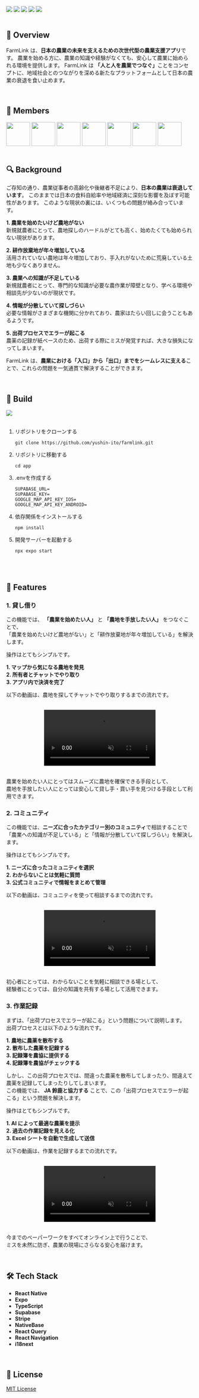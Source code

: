 <div align="left">
  <img src="https://img.shields.io/badge/version-1.0.0-red.svg">
  <img src="https://img.shields.io/badge/platform-ios%20|%20android-orange.svg">
  <img src="https://img.shields.io/github/stars/yushin-ito/farmlink?color=yellow">
  <img src="https://img.shields.io/github/commit-activity/t/yushin-ito/farmlink">
  <img src="https://img.shields.io/badge/license-MIT-green">
</div>

<br>

<h2>📝 Overview</h2>

<p>FarmLink は、<strong>日本の農業の未来を支えるための次世代型の農業支援アプリ</strong>です。
農業を始める方に、農業の知識や経験がなくても、安心して農業に始められる環境を提供します。
FarmLink は <strong>「人と人を農業でつなぐ」</strong>ことをコンセプトに、地域社会とのつながりを深める新たなプラットフォームとして日本の農業の衰退を食い止めます。</p>

<br>

<h2>👀 Members</h2>
<a href="https://github.com/yushin-ito"><img  src="https://avatars.githubusercontent.com/u/75526539?s=48&v=4" width="64px"></a>
<a href="https://github.com/chibana-kit"><img src="https://avatars.githubusercontent.com/u/108317630?v=4" width="64px"></a>
<a href="https://github.com/r02i31"><img src="https://avatars.githubusercontent.com/u/108317588?v=4" width="64px"></a>
<a href="https://github.com/HipsMaro"><img src="https://avatars.githubusercontent.com/u/108317599?v=4" width="64px"></a>
<a href="https://github.com/ihsikawa"><img src="https://avatars.githubusercontent.com/u/108317813?v=4" width="64px"></a>
<a href="https://github.com/Keisuke373"><img src="https://avatars.githubusercontent.com/u/108318002?v=4" width="64px"></a>
<a href="https://github.com/rikuma77"><img src="https://avatars.githubusercontent.com/u/108317556?v=4" width="64px"></a>

<br>
<br>

<h2>🔍 Background</h2>
ご存知の通り、農業従事者の高齢化や後継者不足により、<strong>日本の農業は衰退しています</strong>。
このままでは日本の食料自給率や地域経済に深刻な影響を及ぼす可能性があります。
このような現状の裏には、いくつもの問題が絡み合っています。

<br>

<strong>1. 農業を始めたいけど農地がない</strong> <br/>
新規就農者にとって、農地探しのハードルがとても高く、始めたくても始められない現状があります。

<strong>2. 耕作放棄地が年々増加している</strong> <br/>
活用されていない農地は年々増加しており、手入れがないために荒廃している土地も少なくありません。

<strong>3. 農業への知識が不足している</strong> <br/>
新規就農者にとって、専門的な知識が必要な農作業が障壁となり、学べる環境や相談先が少ないのが現状です。

<strong>4. 情報が分散していて探しづらい</strong> <br/>
必要な情報がさまざまな機関に分かれており、農家はたらい回しに会うこともあるようです。

<strong>5. 出荷プロセスでエラーが起こる</strong> <br/>
農薬の記録が紙ベースのため、出荷する際にミスが発覚すれば、大きな損失になってしまいます。

FarmLink は、<strong>農業における「入口」から「出口」までをシームレスに支える</strong>ことで、これらの問題を一気通貫で解決することができます。

<br>

<h2>🔧 Build</h2>
<a href="https://open.vscode.dev/yushin-ito/farmlink">
  <img src="https://img.shields.io/static/v1?logo=visualstudiocode&label=&message=Open%20in%20Visual%20Studio%20Code&labelColor=2c2c32&color=007acc&logoColor=007acc">
</a>
<br>
<br>
<ol>
  <li>リポジトリをクローンする</li>
  <p><pre><code>git clone https://github.com/yushin-ito/farmlink.git</code></pre></p>
  <li>リポジトリに移動する</li>
  <p><pre><code>cd app</code></pre></p>
  <li>.envを作成する</li>
  <p><pre><code>SUPABASE_URL=
SUPABASE_KEY=
GOOGLE_MAP_API_KEY_IOS=
GOOGLE_MAP_API_KEY_ANDROID=</code></pre></p>
  <li>依存関係をインストールする</li>
  <p><pre><code>npm install</code></pre></p>
  <li>開発サーバーを起動する</li>
  <p><pre><code>npx expo start</code></pre></p>
</ol>

<br>
<br>

<h2>🚀 Features</h2>
<h3>1. 貸し借り</h3>

この機能では、 <strong>「農業を始めたい人」</strong> と <strong>「農地を手放したい人」</strong> をつなぐことで、  
「農業を始めたいけど農地がない」と「耕作放棄地が年々増加している」を解決します。

操作はとてもシンプルです。

<strong>1. マップから気になる農地を発見</strong>  
<strong>2. 所有者とチャットでやり取り</strong>  
<strong>3. アプリ内で決済を完了</strong>

以下の動画は、農地を探してチャットでやり取りするまでの流れです。

<br>

<div align="center">
  <video controls src="https://github.com/user-attachments/assets/ab8db972-e0b6-406e-9354-379267b76e3e" muted="false"></video>
</div>

<br>

農業を始めたい人にとってはスムーズに農地を確保できる手段として、  
農地を手放したい人にとっては安心して貸し手・買い手を見つける手段として利用できます。

<h3>2. コミュニティ</h3>

この機能では、<strong>ニーズに合ったカテゴリー別のコミュニティ</strong>で相談することで  
「農業への知識が不足している」と「情報が分散していて探しづらい」を解決します。

操作はとてもシンプルです。

<strong>1. ニーズに合ったコミュニティを選択</strong>  
<strong>2. わからないことは気軽に質問</strong>  
<strong>3. 公式コミュニティで情報をまとめて管理</strong>

以下の動画は、コミュニティを使って相談するまでの流れです。

<br>

<div align="center">
  <video controls src="https://github.com/user-attachments/assets/11b0128e-9b2f-49b5-a9a5-671687209a2d" muted="false"></video>
</div>

<br>

初心者にとっては、わからないことを気軽に相談できる場として、  
経験者にとっては、自分の知識を共有する場として活用できます。

<h3>3. 作業記録</h3>

まずは、「出荷プロセスでエラーが起こる」という問題について説明します。  
出荷プロセスとは以下のような流れです。

<strong>1. 農地に農薬を散布する</strong>  
<strong>2. 散布した農薬を記録する</strong>  
<strong>3. 記録簿を農協に提供する</strong>  
<strong>4. 記録簿を農協がチェックする</strong>

しかし、この出荷プロセスでは、間違った農薬を散布してしまったり、間違えて農薬を記録してしまったりしてしまいます。  
この機能では、 <strong>JA 鈴鹿と協力する</strong> ことで、この「出荷プロセスでエラーが起こる」という問題を解決します。

操作はとてもシンプルです。

<strong>1. AI によって最適な農薬を提示</strong>  
<strong>2. 過去の作業記録を見える化</strong>  
<strong>3. Excel シートを自動で生成して送信</strong>

以下の動画は、作業を記録するまでの流れです。

<br>

<div align="center">
  <video controls src="https://github.com/user-attachments/assets/91697c9c-ad8b-425f-8511-a36fc5991193" muted="false"></video>
</div>

<br>

今までのペーパーワークをすべてオンライン上で行うことで、  
ミスを未然に防ぎ、農業の現場にさらなる安心を届けます。

<br>

<h2>🛠️ Tech Stack</h2>
<ul>
  <li><strong>React Native</strong></li>
  <li><strong>Expo</strong></li>
  <li><strong>TypeScript</strong> </li>
  <li><strong>Supabase</strong></li>
  <li><strong>Stripe</strong></li>
  <li><strong>NativeBase</strong></li>
  <li><strong>React Query</strong></li>
  <li><strong>React Navigation</strong></li>
  <li><strong>i18next</strong></li>
</ul>

<br>

<h2>📜 License</h2>
<a href="https://github.com/yushin-ito/farmlink/blob/main/LICENSE">MIT License<a>
